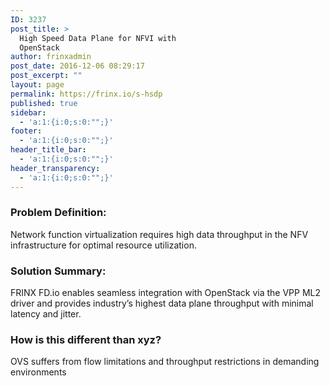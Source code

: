 ```yaml
---
ID: 3237
post_title: >
  High Speed Data Plane for NFVI with
  OpenStack
author: frinxadmin
post_date: 2016-12-06 08:29:17
post_excerpt: ""
layout: page
permalink: https://frinx.io/s-hsdp
published: true
sidebar:
  - 'a:1:{i:0;s:0:"";}'
footer:
  - 'a:1:{i:0;s:0:"";}'
header_title_bar:
  - 'a:1:{i:0;s:0:"";}'
header_transparency:
  - 'a:1:{i:0;s:0:"";}'
---
```

### Problem Definition:

Network function virtualization requires high data throughput in the NFV infrastructure for optimal resource utilization.

### Solution Summary:

FRINX FD.io enables seamless integration with OpenStack via the VPP ML2 driver and provides industry’s highest data plane throughput with minimal latency and jitter.

### How is this different than xyz?

OVS suffers from flow limitations and throughput restrictions in demanding environments